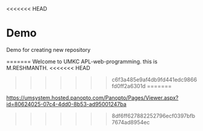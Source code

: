 <<<<<<< HEAD
# Demo
Demo for creating new repository

=======
Welcome to UMKC APL-web-programming.
this is M.RESHMANTH.
<<<<<<< HEAD
>>>>>>> c6f3a485e9af4db9fd441edc9866fd0ff2a6301d
=======





https://umsystem.hosted.panopto.com/Panopto/Pages/Viewer.aspx?id=80624025-07c4-4dd0-8b53-ad95001247ba
>>>>>>> 8df6ff627882252796ecf0397bfb7674ad8954ec
